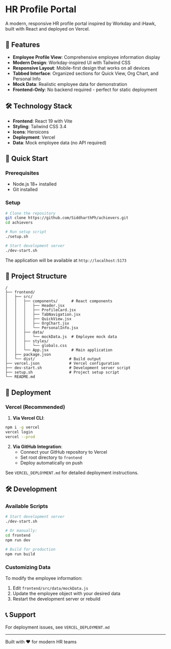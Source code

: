 # HR Profile Portal

A modern, responsive HR profile portal inspired by Workday and iHawk, built with React and deployed on Vercel.

## 🎯 Features

- **Employee Profile View**: Comprehensive employee information display
- **Modern Design**: Workday-inspired UI with Tailwind CSS
- **Responsive Layout**: Mobile-first design that works on all devices
- **Tabbed Interface**: Organized sections for Quick View, Org Chart, and Personal Info
- **Mock Data**: Realistic employee data for demonstration
- **Frontend-Only**: No backend required - perfect for static deployment

## 🛠️ Technology Stack

- **Frontend**: React 19 with Vite
- **Styling**: Tailwind CSS 3.4
- **Icons**: Heroicons
- **Deployment**: Vercel
- **Data**: Mock employee data (no API required)

## 🚀 Quick Start

### Prerequisites
- Node.js 18+ installed
- Git installed

### Setup
```bash
# Clone the repository
git clone https://github.com/SiddharthPh/achievers.git
cd achievers

# Run setup script
./setup.sh

# Start development server
./dev-start.sh
```

The application will be available at `http://localhost:5173`

## 📁 Project Structure

```
/
├── frontend/
│   ├── src/
│   │   ├── components/      # React components
│   │   │   ├── Header.jsx
│   │   │   ├── ProfileCard.jsx
│   │   │   ├── TabNavigation.jsx
│   │   │   ├── QuickView.jsx
│   │   │   ├── OrgChart.jsx
│   │   │   └── PersonalInfo.jsx
│   │   ├── data/
│   │   │   └── mockData.js  # Employee mock data
│   │   ├── styles/
│   │   │   └── globals.css
│   │   └── App.jsx          # Main application
│   ├── package.json
│   └── dist/               # Build output
├── vercel.json             # Vercel configuration
├── dev-start.sh            # Development server script
├── setup.sh                # Project setup script
└── README.md
```

## 🚀 Deployment

### Vercel (Recommended)

1. **Via Vercel CLI**:
```bash
npm i -g vercel
vercel login
vercel --prod
```

2. **Via GitHub Integration**:
   - Connect your GitHub repository to Vercel
   - Set root directory to `frontend`
   - Deploy automatically on push

See `VERCEL_DEPLOYMENT.md` for detailed deployment instructions.

## 🛠️ Development

### Available Scripts

```bash
# Start development server
./dev-start.sh

# Or manually:
cd frontend
npm run dev

# Build for production
npm run build
```

### Customizing Data

To modify the employee information:
1. Edit `frontend/src/data/mockData.js`
2. Update the employee object with your desired data
3. Restart the development server or rebuild

## 📞 Support

For deployment issues, see `VERCEL_DEPLOYMENT.md`

---

Built with ❤️ for modern HR teams